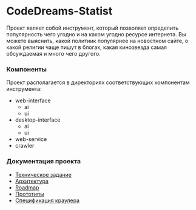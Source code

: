 # CodeDreams-Statist

Проект являет собой инструмент, который позволяет определить популярность чего угодно и на каком угодно ресурсе интернета.
Вы можете выяснить, какой политиик популярнее на новостном сайте, о какой религии чаще пишут в блогах, какая кинозвезда самая обсуждаемая и много чего другого. 

### Компоненты
Проект располагается в директориях соответствующих компонентам инструмента:

* web-interface
  * ai
  * ui
* desktop-interface
  * ai
  * ui
* web-service
* crawler

### Документация проекта
* [Техническое задание](https://github.com/GB-CodeDreams/Statist/wiki/%D0%A2%D0%B5%D1%85%D0%BD%D0%B8%D1%87%D0%B5%D1%81%D0%BA%D0%BE%D0%B5-%D0%B7%D0%B0%D0%B4%D0%B0%D0%BD%D0%B8%D0%B5)
* [Архитектура](https://github.com/GB-CodeDreams/Statist/wiki/%D0%90%D1%80%D1%85%D0%B8%D1%82%D0%B5%D0%BA%D1%82%D1%83%D1%80%D0%B0)
* [Roadmap](https://github.com/GB-CodeDreams/Statist/wiki/Roadmap)
* [Прототипы](https://github.com/GB-CodeDreams/Statist/wiki/%D0%9F%D1%80%D0%BE%D1%82%D0%BE%D1%82%D0%B8%D0%BF%D1%8B)
* [Спецификация краулера](https://github.com/GB-CodeDreams/Statist/wiki/%D0%A1%D0%BF%D0%B5%D1%86%D0%B8%D1%84%D0%B8%D0%BA%D0%B0%D1%86%D0%B8%D1%8F-%D0%BA%D1%80%D0%B0%D1%83%D0%BB%D0%B5%D1%80%D0%B0)

